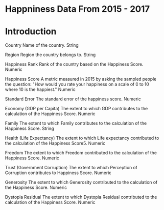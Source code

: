 # Happniness Data From 2015 - 2017
# Introduction

Country
Name of the country.
String

Region
Region the country belongs to.
String

Happiness Rank
Rank of the country based on the Happiness Score.
Numeric

Happiness Score
A metric measured in 2015 by asking the sampled people the question: "How would you rate your happiness on a scale of 0 to 10 where 10 is the happiest."
Numeric

Standard Error
The standard error of the happiness score.
Numeric

Economy (GDP per Capita)
The extent to which GDP contributes to the calculation of the Happiness Score.
Numeric

Family
The extent to which Family contributes to the calculation of the Happiness Score.
String

Health (Life Expectancy)
The extent to which Life expectancy contributed to the calculation of the Happiness Score5.
Numeric

Freedom
The extent to which Freedom contributed to the calculation of the Happiness Score.
Numeric

Trust (Government Corruption)
The extent to which Perception of Corruption contributes to Happiness Score.
Numeric

Generosity
The extent to which Generosity contributed to the calculation of the Happiness Score.
Numeric

Dystopia Residual
The extent to which Dystopia Residual contributed to the calculation of the Happiness Score.
Numeric
